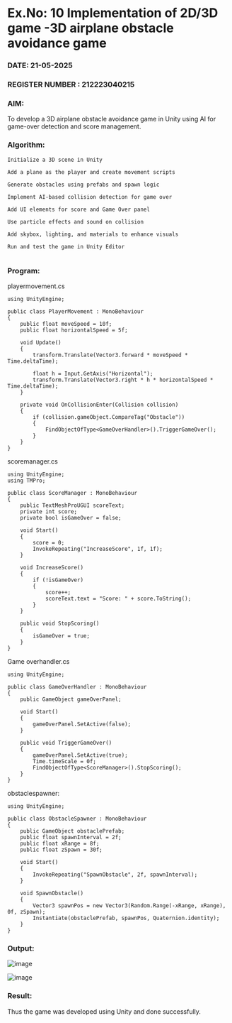 # Ex.No: 10  Implementation of 2D/3D game -3D airplane obstacle avoidance game
### DATE:  21-05-2025                                                             
### REGISTER NUMBER : 212223040215
### AIM: 
To develop a 3D airplane obstacle avoidance game in Unity using AI for game-over detection and score management.

 
### Algorithm:
```
Initialize a 3D scene in Unity

Add a plane as the player and create movement scripts

Generate obstacles using prefabs and spawn logic

Implement AI-based collision detection for game over

Add UI elements for score and Game Over panel

Use particle effects and sound on collision

Add skybox, lighting, and materials to enhance visuals

Run and test the game in Unity Editor


```  
### Program:
playermovement.cs
```
using UnityEngine;

public class PlayerMovement : MonoBehaviour
{
    public float moveSpeed = 10f;
    public float horizontalSpeed = 5f;

    void Update()
    {
        transform.Translate(Vector3.forward * moveSpeed * Time.deltaTime);

        float h = Input.GetAxis("Horizontal");
        transform.Translate(Vector3.right * h * horizontalSpeed * Time.deltaTime);
    }

    private void OnCollisionEnter(Collision collision)
    {
        if (collision.gameObject.CompareTag("Obstacle"))
        {
            FindObjectOfType<GameOverHandler>().TriggerGameOver();
        }
    }
}

```
scoremanager.cs
```
using UnityEngine;
using TMPro;

public class ScoreManager : MonoBehaviour
{
    public TextMeshProUGUI scoreText;
    private int score;
    private bool isGameOver = false;

    void Start()
    {
        score = 0;
        InvokeRepeating("IncreaseScore", 1f, 1f);
    }

    void IncreaseScore()
    {
        if (!isGameOver)
        {
            score++;
            scoreText.text = "Score: " + score.ToString();
        }
    }

    public void StopScoring()
    {
        isGameOver = true;
    }
}
```
Game overhandler.cs
```
using UnityEngine;

public class GameOverHandler : MonoBehaviour
{
    public GameObject gameOverPanel;

    void Start()
    {
        gameOverPanel.SetActive(false);
    }

    public void TriggerGameOver()
    {
        gameOverPanel.SetActive(true);
        Time.timeScale = 0f;
        FindObjectOfType<ScoreManager>().StopScoring();
    }
}

```
obstaclespawner:
```
using UnityEngine;

public class ObstacleSpawner : MonoBehaviour
{
    public GameObject obstaclePrefab;
    public float spawnInterval = 2f;
    public float xRange = 8f;
    public float zSpawn = 30f;

    void Start()
    {
        InvokeRepeating("SpawnObstacle", 2f, spawnInterval);
    }

    void SpawnObstacle()
    {
        Vector3 spawnPos = new Vector3(Random.Range(-xRange, xRange), 0f, zSpawn);
        Instantiate(obstaclePrefab, spawnPos, Quaternion.identity);
    }
}

```

### Output:
![image](https://github.com/user-attachments/assets/e0f861e5-f85c-4e27-9408-a608770d6f97)

![image](https://github.com/user-attachments/assets/c01db7af-8cba-41c3-9fbf-5d016f309847)



### Result:
Thus the game was developed using Unity and done successfully.
